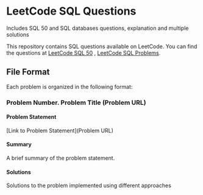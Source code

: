 # LeetCode SQL Questions

Includes SQL 50 and SQL databases questions, explanation and multiple solutions

This repository contains SQL questions available on LeetCode. You can find the questions at  [LeetCode SQL 50](https://leetcode.com/studyplan/top-sql-50/) , [LeetCode SQL Problems](https://leetcode.com/list/e97a9e5m/).

## File Format

Each problem is organized in the following format:

### Problem Number. Problem Title (Problem URL)

#### Problem Statement

[Link to Problem Statement](Problem URL)

#### Summary

A brief summary of the problem statement.

#### Solutions

Solutions to the problem implemented using different approaches
